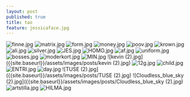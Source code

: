 ```yaml
---
layout: post
published: true
title: tao
feature: jessicaface.jpg
---
```

![finne.jpg]({{site.baseurl}}/assets/images/posts/finne.jpg)
![matrix.jpg]({{site.baseurl}}/assets/images/posts/matrix.jpg)
![form.jpg]({{site.baseurl}}/assets/images/posts/form.jpg)
![money.jpg]({{site.baseurl}}/assets/images/posts/money.jpg)
![poov.jpg]({{site.baseurl}}/assets/images/posts/poov.jpg)
![krown.jpg]({{site.baseurl}}/assets/images/posts/krown.jpg)
![ali.jpg]({{site.baseurl}}/assets/images/posts/ali.jpg)
![silver.jpg]({{site.baseurl}}/assets/images/posts/silver.jpg)
![JES.jpg]({{site.baseurl}}/assets/images/posts/JES.jpg)
![HOMO.jpg]({{site.baseurl}}/assets/images/posts/HOMO.jpg)
![af.jpg]({{site.baseurl}}/assets/images/posts/af.jpg)
![uniform.jpg]({{site.baseurl}}/assets/images/posts/uniform.jpg)
![bosses.jpg]({{site.baseurl}}/assets/images/posts/bosses.jpg)
![moderkort.jpg]({{site.baseurl}}/assets/images/posts/moderkort.jpg)
![MIN.jpg]({{site.baseurl}}/assets/images/posts/MIN.jpg)
![kevin (2).jpg]({{site.baseurl}}/assets/images/posts/kevin (2).jpg)
![12g.jpg]({{site.baseurl}}/assets/images/posts/12g.jpg)
![child.jpg]({{site.baseurl}}/assets/images/posts/child.jpg)
![ENTRI.jpg]({{site.baseurl}}/assets/images/posts/ENTRI.jpg)
![day.jpg]({{site.baseurl}}/assets/images/posts/day.jpg)
![TUSE (2).jpg]({{site.baseurl}}/assets/images/posts/TUSE (2).jpg)
![Cloudless_blue_sky (2).jpg]({{site.baseurl}}/assets/images/posts/Cloudless_blue_sky (2).jpg)
![artstilla.jpg]({{site.baseurl}}/assets/images/posts/artstilla.jpg)
![HILMA.jpg]({{site.baseurl}}/assets/images/posts/HILMA.jpg)
